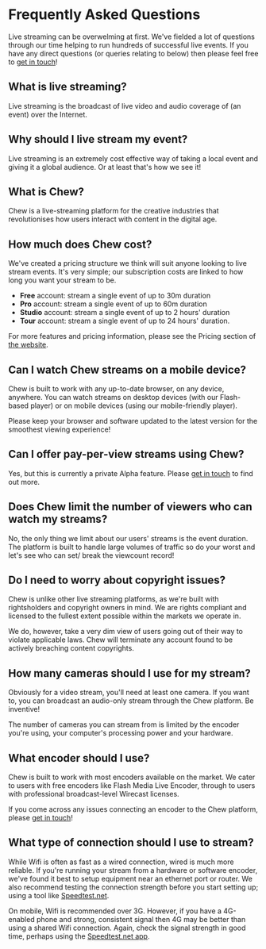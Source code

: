 # Frequently Asked Questions

Live streaming can be overwelming at first. We've fielded a lot of questions through our time helping to run hundreds of successful live events. If you have any direct questions (or queries relating to below) then please feel free to [get in touch](http://chew.tv/guide/help_and_support)!

## What is live streaming?

Live streaming is the broadcast  of live video and audio coverage of (an event) over the Internet.

## Why should I live stream my event?

Live streaming is an extremely cost effective way of taking a local event and giving it a global audience. Or at least that's how we see it! 

## What is Chew?

Chew is a live-streaming platform for the creative industries that revolutionises how users interact with content in the digital age.

## How much does Chew cost?

We've created a pricing structure we think will suit anyone looking to live stream events. It's very simple; our subscription costs are linked to how long you want your stream to be. 

- **Free** account: stream a single event of up to 30m duration
- **Pro** account: stream a single event of up to 60m duration
- **Studio** account: stream a single event of up to 2 hours' duration
- **Tour** account: stream a single event of up to 24 hours' duration.

For more features and pricing information, please see the Pricing section of [the website](http://chew.tv).


## Can I watch Chew streams on a mobile device?

Chew is built to work with any up-to-date browser, on any device, anywhere. You can watch streams on desktop devices (with our Flash-based player) or on mobile devices (using our mobile-friendly player).

Please keep your browser and software updated to the latest version for the smoothest viewing experience! 

## Can I offer pay-per-view streams using Chew?

Yes, but this is currently a private Alpha feature. Please [get in touch](http://chew.tv/guide/support) to find out more.

## Does Chew limit the number of viewers who can watch my streams?

No, the only thing we limit about our users' streams is the event duration. The platform is built to handle large volumes of traffic so do your worst and let's see who can set/ break the viewcount record!

## Do I need to worry about copyright issues?

Chew is unlike other live streaming platforms, as we're built with rightsholders and copyright owners in mind. We are rights compliant and licensed to the fullest extent possible within the markets we operate in. 

We do, however, take a very dim view of users going out of their way to violate applicable laws. Chew  will terminate any account found to be actively breaching content copyrights.

## How many cameras should I use for my stream?

Obviously for a video stream, you'll need at least one camera. If you want to, you can broadcast an audio-only stream through the Chew platform. Be inventive! 

The number of cameras you can stream from is limited by the encoder you're using, your computer's processing power and your hardware.

## What encoder should I use?

Chew is built to work with most encoders available on the market. We cater to users with free encoders like Flash Media Live Encoder, through to users with professional broadcast-level Wirecast licenses. 

If you come across any issues connecting an encoder to the Chew platform, please [get in touch](http://chew.tv/guide/help_and_support)!

## What type of connection should I use to stream?

While Wifi is often as fast as a wired connection, wired is much more reliable. If you're running your stream from a hardware or software encoder, we've found it best to setup equipment near an ethernet port or router. We also recommend testing the connection strength before you start setting up; using a tool like [Speedtest.net](http://speedtest.net/).

On mobile, Wifi is recommended over 3G. However, if you have a 4G-enabled phone and strong, consistent signal then 4G may be better than using a shared Wifi connection. Again, check the signal strength in good time, perhaps using the [Speedtest.net app](http://www.speedtest.net/mobile/).